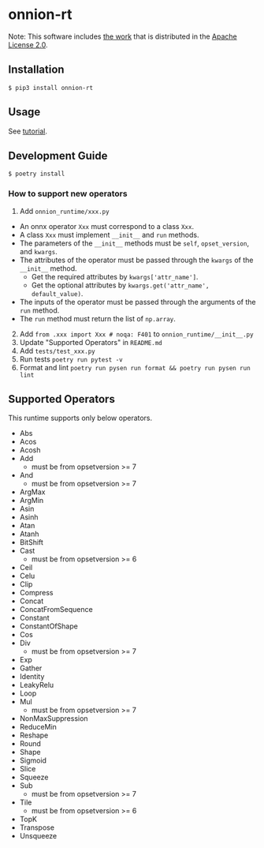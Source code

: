 # onnion-rt

Note: This software includes [the work](https://github.com/onnx/onnx) that is distributed in the [Apache License 2.0](https://www.apache.org/licenses/LICENSE-2.0.html).

## Installation

```
$ pip3 install onnion-rt
```

## Usage
See [tutorial](https://github.com/Idein/onnion/tree/master#tutorial).

## Development Guide

```
$ poetry install
```

### How to support new operators

1. Add `onnion_runtime/xxx.py`
  - An onnx operator `Xxx` must correspond to a class `Xxx`.
  - A class `Xxx` must implement `__init__` and `run` methods.
  - The parameters of the `__init__` methods must be `self`, `opset_version`, and `kwargs`.
  - The attributes of the operator must be passed through the `kwargs` of the `__init__` method.
    - Get the required attributes by `kwargs['attr_name']`.
    - Get the optional attributes by `kwargs.get('attr_name', default_value)`.
  - The inputs of the operator must be passed through the arguments of the `run` method.
  - The `run` method must return the list of `np.array`.
2. Add `from .xxx import Xxx # noqa: F401` to `onnion_runtime/__init__.py`
3. Update "Supported Operators" in `README.md`
4. Add `tests/test_xxx.py`
5. Run tests `poetry run pytest -v`
6. Format and lint `poetry run pysen run format && poetry run pysen run lint`

## Supported Operators
This runtime supports only below operators.

- Abs
- Acos
- Acosh
- Add
  - must be from opsetversion >= 7
- And
  - must be from opsetversion >= 7
- ArgMax
- ArgMin
- Asin
- Asinh
- Atan
- Atanh
- BitShift
- Cast
  - must be from opsetversion >= 6
- Ceil
- Celu
- Clip
- Compress
- Concat
- ConcatFromSequence
- Constant
- ConstantOfShape
- Cos
- Div
  - must be from opsetversion >= 7
- Exp
- Gather
- Identity
- LeakyRelu
- Loop
- Mul
  - must be from opsetversion >= 7
- NonMaxSuppression
- ReduceMin
- Reshape
- Round
- Shape
- Sigmoid
- Slice
- Squeeze
- Sub
  - must be from opsetversion >= 7
- Tile
  - must be from opsetversion >= 6
- TopK
- Transpose
- Unsqueeze

